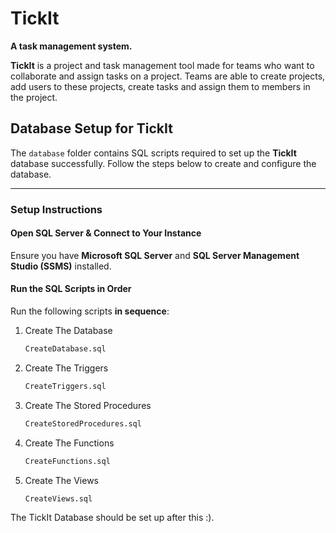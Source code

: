 # TickIt

**A task management system.**

**TickIt** is a project and task management tool made for teams who want to collaborate and assign tasks on a project. Teams are able to create projects, add users to these projects, create tasks and assign them to members in the project.

## Database Setup for TickIt  

The `database` folder contains SQL scripts required to set up the **TickIt** database successfully. Follow the steps below to create and configure the database.

---

### Setup Instructions  

#### Open SQL Server & Connect to Your Instance  
Ensure you have **Microsoft SQL Server** and **SQL Server Management Studio (SSMS)** installed.

#### Run the SQL Scripts in Order  

Run the following scripts **in sequence**:

1. Create The Database
    ```bash
    CreateDatabase.sql
    ```

2. Create The Triggers
    ```bash
    CreateTriggers.sql
    ```

3. Create The Stored Procedures
    ```bash
    CreateStoredProcedures.sql
    ```
    
4. Create The Functions
    ```bash
    CreateFunctions.sql
    ```

5. Create The Views
    ```bash
    CreateViews.sql
    ```

The TickIt Database should be set up after this :). 